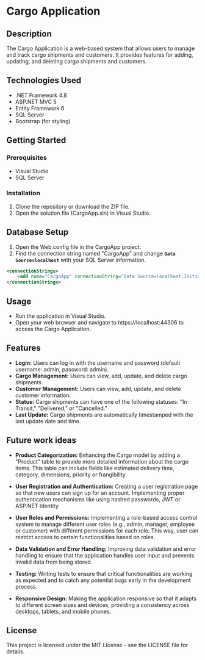# Cargo Application

## Description

The Cargo Application is a web-based system that allows users to manage and track cargo shipments and customers. It provides features for adding, updating, and deleting cargo shipments and customers.

## Technologies Used

- .NET Framework 4.8
- ASP.NET MVC 5
- Entity Framework 6
- SQL Server
- Bootstrap (for styling)

## Getting Started

### Prerequisites

- Visual Studio
- SQL Server

### Installation

1. Clone the repository or download the ZIP file.
2. Open the solution file (CargoApp.sln) in Visual Studio.

## Database Setup

1. Open the Web.config file in the CargoApp project.
2. Find the connection string named "CargoApp" and change **`Data Source=localhost`** with your SQL Server information.

```xml
<connectionStrings>
    <add name="CargoApp" connectionString="Data Source=localhost;Initial Catalog=CargoDB;Integrated Security=True;" providerName="System.Data.SqlClient" />
</connectionStrings>
```

## Usage

- Run the application in Visual Studio.
- Open your web browser and navigate to https://localhost:44306 to access the Cargo Application.

## Features
- __Login:__ Users can log in with the username and password (default username: admin, password: admin).
- __Cargo Management:__ Users can view, add, update, and delete cargo shipments.
- __Customer Management:__ Users can view, add, update, and delete customer information.
- __Status:__ Cargo shipments can have one of the following statuses: "In Transit," "Delivered," or "Cancelled."
- __Last Update:__ Cargo shipments are automatically timestamped with the last update date and time.

## Future work ideas
- __Product Categorization:__ Enhancing the Cargo model by adding a "Product" table to provide more detailed information about the cargo items. This table can include fields like estimated delivery time, category, dimensions, priority or frangibility.

- __User Registration and Authentication:__ Creating a user registration page so that new users can sign up for an account. Implementing proper authentication mechanisms like using hashed passwords, JWT or ASP.NET Identity.

- __User Roles and Permissions:__ Implementing a role-based access control system to manage different user roles (e.g., admin, manager, employee or customer) with different permissions for each role. This way, user can restrict access to certain functionalities based on roles.

- __Data Validation and Error Handling:__ Improving data validation and error handling to ensure that the application handles user input and prevents invalid data from being stored.

- __Testing:__ Writing tests to ensure that critical functionalities are working as expected and to catch any potential bugs early in the development process.

- __Responsive Design:__ Making the application responsive so that it adapts to different screen sizes and devices, providing a consistency across desktops, tablets, and mobile phones.

## License
This project is licensed under the MIT License - see the LICENSE file for details.